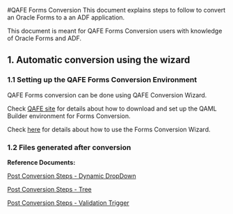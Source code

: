 #QAFE Forms Conversion
This document explains steps to follow to convert an Oracle Forms to a an ADF application.

This document is meant for QAFE Forms Conversion users with knowledge of Oracle Forms and ADF.

## 1. Automatic conversion using the wizard

### 1.1 Setting up the QAFE Forms Conversion Environment
QAFE Forms conversion can be done using QAFE Conversion Wizard.

Check [QAFE site](http://www.qafe.com) for details about how to download and set up the QAML Builder environment for Forms Conversion.

Check [here](http://www.qafe.com/developer-docs/oracle-forms/qafe-forms-wizard/) for details about how to use the Forms Conversion Wizard.
### 1.2 Files generated after conversion

**Reference Documents:**

[Post Conversion Steps - Dynamic DropDown](ADFDynamicDropDowns.md)

[Post Conversion Steps - Tree](ADFDynamicTree.md)

[Post Conversion Steps - Validation Trigger](ADFValidationTriggers.md)
